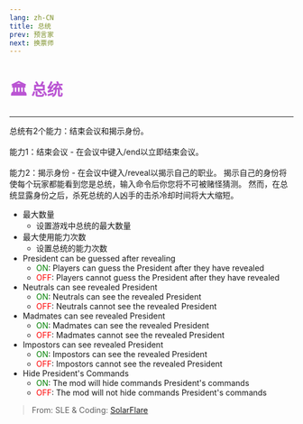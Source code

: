 ```yaml
---
lang: zh-CN
title: 总统
prev: 预言家
next: 换票师
---
```


# <font color="#ba55d3">🏛️ <b>总统</b></font> <Badge text="Power" type="tip" vertical="middle"/>

***

总统有2个能力：结束会议和揭示身份。<br><br>
能力1：结束会议 - 在会议中键入/end以立即结束会议。<br><br>
能力2：揭示身份 - 在会议中键入/reveal以揭示自己的职业。 揭示自己的身份将使每个玩家都能看到您是总统，输入命令后你您将不可被赌怪猜测。 然而，在总统显露身份之后，杀死总统的人凶手的击杀冷却时间将大大缩短。

- 最大数量
  - 设置游戏中总统的最大数量
- 最大使用能力次数
  - 设置总统的能力次数
- President can be guessed after revealing
  - <font color=green>ON</font>: Players can guess the President after they have revealed
  - <font color=red>OFF</font>: Players cannot guess the President after they have revealed
- Neutrals can see revealed President
  - <font color=green>ON</font>: Neutrals can see the revealed President
  - <font color=red>OFF</font>: Neutrals cannot see the revealed President
- Madmates can see revealed President
  - <font color=green>ON</font>: Madmates can see the revealed President
  - <font color=red>OFF</font>: Madmates cannot see the revealed President
- Impostors can see revealed President
  - <font color=green>ON</font>: Impostors can see the revealed President
  - <font color=red>OFF</font>: Impostors cannot see the revealed President
- Hide President's Commands
  - <font color=green>ON</font>: The mod will hide commands President's commands
  - <font color=red>OFF</font>: The mod will not hide commands President's commands

> From: SLE & Coding: [SolarFlare](#)
